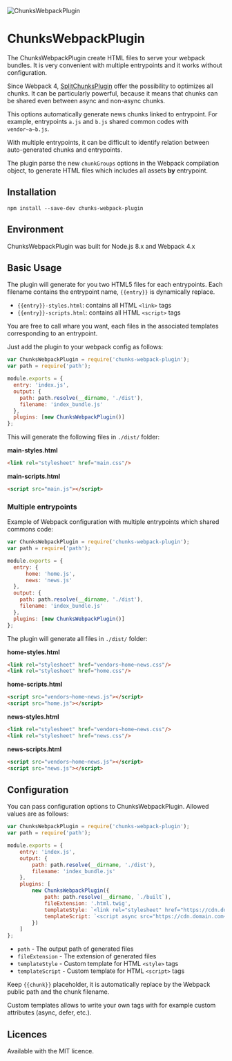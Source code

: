 ![ChunksWebpackPlugin](https://img.shields.io/badge/ChunksWebpackPlugin-v1.0.0-1a6bac.svg?style=flat-square)

# ChunksWebpackPlugin

The ChunksWebpackPlugin create HTML files to serve your webpack bundles. It is very convenient with multiple entrypoints and it works without configuration.

Since Webpack 4, [SplitChunksPlugin](https://webpack.js.org/plugins/split-chunks-plugin/) offer the possibility to optimizes all chunks. It can be particularly powerful, because it means that chunks can be shared even between async and non-async chunks.

This options automatically generate news chunks linked to entrypoint. For example, entrypoints `a.js` and `b.js` shared common codes with `vendor~a~b.js`.

With multiple entrypoints, it can be difficult to identify relation between auto-generated chunks and entrypoints.

The plugin parse the new `chunkGroups` options in the Webpack compilation object, to generate HTML files which includes all assets **by** entrypoint.

## Installation

```
npm install --save-dev chunks-webpack-plugin
```

## Environment

ChunksWebpackPlugin was built for Node.js 8.x and Webpack 4.x

## Basic Usage

The plugin will generate for you two HTML5 files for each entrypoints. Each filename contains the entrypoint name, `{{entry}}` is dynamically replace.

* `{{entry}}-styles.html`: contains all HTML `<link>` tags
* `{{entry}}-scripts.html`: contains all HTML `<script>` tags

You are free to call whare you want, each files in the associated templates corresponding to an entrypoint.


Just add the plugin to your webpack config as follows:

```javascript
var ChunksWebpackPlugin = require('chunks-webpack-plugin');
var path = require('path');

module.exports = {
  entry: 'index.js',
  output: {
    path: path.resolve(__dirname, './dist'),
    filename: 'index_bundle.js'
  },
  plugins: [new ChunksWebpackPlugin()]
};
```

This will generate the following files in `./dist/` folder:

**main-styles.html**
```html
<link rel="stylesheet" href="main.css"/>
```

**main-scripts.html**
```html
<script src="main.js"></script>
```

### Multiple entrypoints

Example of Webpack configuration with multiple entrypoints which shared commons code:

```javascript
var ChunksWebpackPlugin = require('chunks-webpack-plugin');
var path = require('path');

module.exports = {
  entry: {
      home: 'home.js',
      news: 'news.js'
  },
  output: {
    path: path.resolve(__dirname, './dist'),
    filename: 'index_bundle.js'
  },
  plugins: [new ChunksWebpackPlugin()]
};
```

The plugin will generate all files in `./dist/` folder:

**home-styles.html**
```html
<link rel="stylesheet" href="vendors~home~news.css"/>
<link rel="stylesheet" href="home.css"/>
```

**home-scripts.html**
```html
<script src="vendors~home~news.js"></script>
<script src="home.js"></script>
```

**news-styles.html**
```html
<link rel="stylesheet" href="vendors~home~news.css"/>
<link rel="stylesheet" href="news.css"/>
```

**news-scripts.html**
```html
<script src="vendors~home~news.js"></script>
<script src="news.js"></script>
```

## Configuration

You can pass configuration options to ChunksWebpackPlugin. Allowed values are as follows:

```javascript
var ChunksWebpackPlugin = require('chunks-webpack-plugin');
var path = require('path');

module.exports = {
    entry: 'index.js',
    output: {
        path: path.resolve(__dirname, './dist'),
        filename: 'index_bundle.js'
    },
    plugins: [
        new ChunksWebpackPlugin({
            path: path.resolve(__dirname, `./built`),
            fileExtension: '.html.twig',
            templateStyle: `<link rel="stylesheet" href="https://cdn.domain.com{{chunk}}"/>`,
            templateScript: `<script async src="https://cdn.domain.com{{chunk}}"></script>`
        })
    ]
};
```

* `path` - The output path of generated files
* `fileExtension` - The extension of generated files
* `templateStyle` - Custom template for HTML `<style>` tags
* `templateScript` - Custom template for HTML `<script>` tags

Keep `{{chunk}}` placeholder, it is automatically replace by the Webpack public path and the chunk filename.

Custom templates allows to write your own tags with for example custom attributes (async, defer, etc.).

## Licences

Available with the MIT licence.